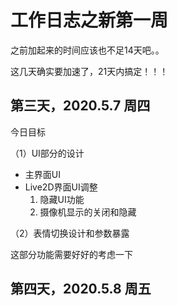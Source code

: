 # 工作日志之新第一周

之前加起来的时间应该也不足14天吧。。

这几天确实要加速了，21天内搞定！！！

## 第三天，2020.5.7 周四

今日目标

（1）UI部分的设计

- 主界面UI
- Live2D界面UI调整
  1. 隐藏UI功能
  2. 摄像机显示的关闭和隐藏

（2）表情切换设计和参数暴露

这部分功能需要好好的考虑一下



## 第四天，2020.5.8 周五

